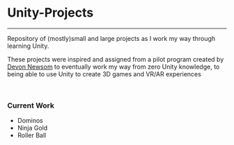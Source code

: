# Unity-Projects
<hr>
<p>Repository of (mostly)small and large projects as I work my way through learning Unity.</p>
<p>These projects were inspired and assigned from a pilot program created by <a href="https://github.com/WorldWideDev">Devon Newsom</a> to eventually work my way from zero Unity knowledge, to being able to use Unity to create 3D games and VR/AR experiences</p>
<br>
<h3>Current Work</h3>
<ul>
<li>Dominos</li>
<li>Ninja Gold</li>
<li>Roller Ball</li>
</ul>
